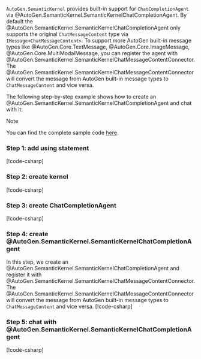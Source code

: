 `AutoGen.SemanticKernel` provides built-in support for `ChatCompletionAgent` via @AutoGen.SemanticKernel.SemanticKernelChatCompletionAgent. By default the @AutoGen.SemanticKernel.SemanticKernelChatCompletionAgent only supports the original `ChatMessageContent` type via `IMessage<ChatMessageContent>`. To support more AutoGen built-in message types like @AutoGen.Core.TextMessage, @AutoGen.Core.ImageMessage, @AutoGen.Core.MultiModalMessage, you can register the agent with @AutoGen.SemanticKernel.SemanticKernelChatMessageContentConnector. The @AutoGen.SemanticKernel.SemanticKernelChatMessageContentConnector will convert the message from AutoGen built-in message types to `ChatMessageContent` and vice versa.

The following step-by-step example shows how to create an @AutoGen.SemanticKernel.SemanticKernelChatCompletionAgent and chat with it:

> [!NOTE]
> You can find the complete sample code [here](https://github.com/microsoft/autogen/blob/main/dotnet/sample/AutoGen.SemanticKernel.Sample/Create_Semantic_Kernel_Chat_Agent.cs).

### Step 1: add using statement
[!code-csharp[](../../../sample/AutoGen.SemanticKernel.Sample/Create_Semantic_Kernel_Chat_Agent.cs?name=Using)]

### Step 2: create kernel
[!code-csharp[](../../../sample/AutoGen.SemanticKernel.Sample/Create_Semantic_Kernel_Chat_Agent.cs?name=Create_Kernel)]

### Step 3: create ChatCompletionAgent
[!code-csharp[](../../../sample/AutoGen.SemanticKernel.Sample/Create_Semantic_Kernel_Chat_Agent.cs?name=Create_ChatCompletionAgent)]

### Step 4: create @AutoGen.SemanticKernel.SemanticKernelChatCompletionAgent
In this step, we create an @AutoGen.SemanticKernel.SemanticKernelChatCompletionAgent and register it with @AutoGen.SemanticKernel.SemanticKernelChatMessageContentConnector. The @AutoGen.SemanticKernel.SemanticKernelChatMessageContentConnector will convert the message from AutoGen built-in message types to `ChatMessageContent` and vice versa.
[!code-csharp[](../../../sample/AutoGen.SemanticKernel.Sample/Create_Semantic_Kernel_Chat_Agent.cs?name=Create_SemanticKernelChatCompletionAgent)]

### Step 5: chat with @AutoGen.SemanticKernel.SemanticKernelChatCompletionAgent
[!code-csharp[](../../../sample/AutoGen.SemanticKernel.Sample/Create_Semantic_Kernel_Chat_Agent.cs?name=Send_Message)]